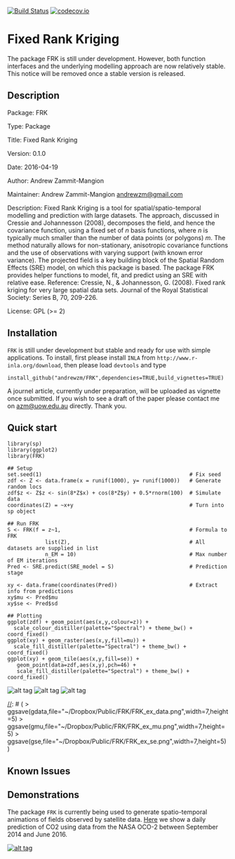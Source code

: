 [![Build Status](https://travis-ci.org/andrewzm/FRK.svg)](https://travis-ci.org/andrewzm/FRK)
[![codecov.io](http://codecov.io/github/andrewzm/FRK/coverage.svg?branch=master)](http://codecov.io/github/andrewzm/FRK?branch=master)


Fixed Rank Kriging
================

The package FRK is still under development. However, both function interfaces and the underlying modelling approach are now relatively stable. This notice will be removed once a stable version is released.

Description
------------

Package: FRK

Type: Package

Title: Fixed Rank Kriging

Version: 0.1.0

Date: 2016-04-19

Author: Andrew Zammit-Mangion

Maintainer: Andrew Zammit-Mangion <andrewzm@gmail.com>

Description: Fixed Rank Kriging is a tool for spatial/spatio-temporal modelling and prediction with large datasets. The approach, discussed in Cressie and Johannesson (2008), decomposes the field, and hence the covariance function, using a fixed set of *n* basis functions, where *n* is typically much smaller than the number of data points (or polygons) *m*. The method naturally allows for non-stationary, anisotropic covariance functions and the use of observations with varying support (with known error variance). The projected field is a
    key building block of the Spatial Random Effects (SRE) model, on which this package is based. The package FRK provides helper functions to model, fit, and predict using an SRE with relative ease. Reference: Cressie, N., & Johannesson, G. (2008). Fixed rank kriging for very large spatial data sets. Journal of the Royal Statistical Society: Series B, 70, 209-226.

License: GPL (>= 2)

Installation 
------------

`FRK` is still under development but stable and ready for use with simple applications. To install, first please install `INLA` from `http://www.r-inla.org/download`, then please load `devtools` and type

    install_github("andrewzm/FRK",dependencies=TRUE,build_vignettes=TRUE)

A journel article, currently under preparation, will be uploaded as vignette once submitted. If you wish to see a draft of the paper please contact me on azm@uow.edu.au directly. Thank you.

Quick start
------------

    library(sp)
    library(ggplot2)
    library(FRK)
    
    ## Setup
    set.seed(1)                                               # Fix seed
    zdf <- Z <- data.frame(x = runif(1000), y= runif(1000))   # Generate random locs
    zdf$z <- Z$z <- sin(8*Z$x) + cos(8*Z$y) + 0.5*rnorm(100)  # Simulate data
    coordinates(Z) = ~x+y                                     # Turn into sp object
    
    ## Run FRK
    S <- FRK(f = z~1,                                         # Formula to FRK
                list(Z),                                      # All datasets are supplied in list
                n_EM = 10)                                    # Max number of EM iterations
    Pred <- SRE.predict(SRE_model = S)                        # Prediction stage
    
    xy <- data.frame(coordinates(Pred))                       # Extract info from predictions
    xy$mu <- Pred$mu
    xy$se <- Pred$sd
    
    ## Plotting
    ggplot(zdf) + geom_point(aes(x,y,colour=z)) + 
      scale_colour_distiller(palette="Spectral") + theme_bw() + coord_fixed()
    ggplot(xy) + geom_raster(aes(x,y,fill=mu)) + 
      scale_fill_distiller(palette="Spectral") + theme_bw() + coord_fixed()
    ggplot(xy) + geom_tile(aes(x,y,fill=se)) + 
       geom_point(data=zdf,aes(x,y),pch=46) +
       scale_fill_distiller(palette="Spectral") + theme_bw() + coord_fixed()
    
![alt tag](https://dl.dropboxusercontent.com/u/3028804/FRK/FRK_ex_data.png)
![alt tag](https://dl.dropboxusercontent.com/u/3028804/FRK/FRK_ex_mu.png)
![alt tag](https://dl.dropboxusercontent.com/u/3028804/FRK/FRK_ex_se.png)

[//]: # ( > ggsave(gdata,file="~/Dropbox/Public/FRK/FRK_ex_data.png",width=7,height=5) > ggsave(gmu,file="~/Dropbox/Public/FRK/FRK_ex_mu.png",width=7,height=5) > ggsave(gse,file="~/Dropbox/Public/FRK/FRK_ex_se.png",width=7,height=5) )

Known Issues
------------

[//]: # (Currently `FRK` is not installing on OSX with `build_vignettes=TRUE` as it fails to find `texi2dvi`. Set `build_vignettes=FALSE` to ensure installation. Then download the `.Rnw` file in the `vignettes` folder and compile the pdf file separately in `RStudio` with `knitr`. )


Demonstrations
--------------

The package `FRK` is currently being used to generate spatio-temporal animations of fields observed by satellite data. [Here](https://www.youtube.com/watch?v=_kPa8VoeSdM) we show a daily prediction of CO2 using data from the NASA OCO-2 between September 2014 and June 2016.

[![alt tag](https://img.youtube.com/vi/ENx4CIZdoQk/0.jpg)](https://www.youtube.com/watch?v=ENx4CIZdoQk)
